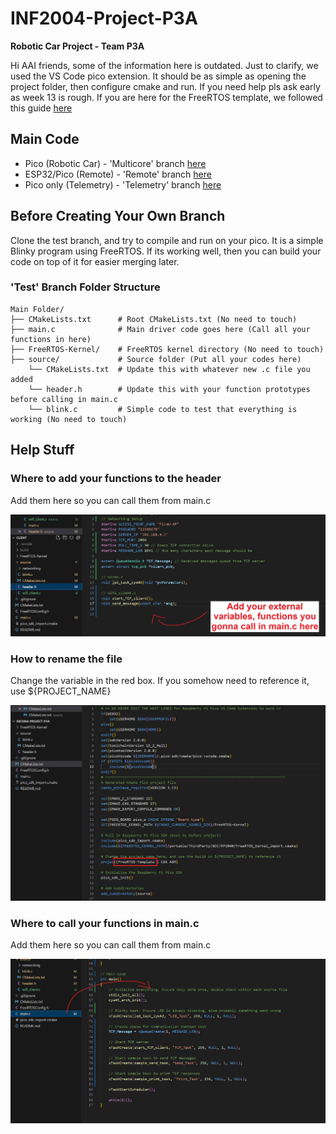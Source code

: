 # INF2004-Project-P3A
**Robotic Car Project - Team P3A**

Hi AAI friends, some of the information here is outdated. Just to clarify, we used the VS Code pico extension. It should be as simple as opening the project folder, then configure cmake and run. If you need help pls ask early as week 13 is rough. If you are here for the FreeRTOS template, we followed this guide [here](https://learnembeddedsystems.co.uk/freertos-on-rp2040-boards-pi-pico-etc-using-vscode)

## Main Code
- Pico (Robotic Car) - 'Multicore' branch [here](https://github.com/ExpiredTapWater/INF2004-Project-P3A/tree/Multicore)
- ESP32/Pico (Remote) - 'Remote' branch [here](https://github.com/ExpiredTapWater/INF2004-Project-P3A/tree/Remote)
- Pico only (Telemetry) - 'Telemetry' branch [here](https://github.com/ExpiredTapWater/INF2004-Project-P3A/tree/Telemetry)

## Before Creating Your Own Branch
Clone the test branch, and try to compile and run on your pico. It is a simple Blinky program using FreeRTOS. If its working well, then you can build your code on top of it for easier merging later.

### 'Test' Branch Folder Structure
    Main Folder/
    ├── CMakeLists.txt      # Root CMakeLists.txt (No need to touch)
    ├── main.c              # Main driver code goes here (Call all your functions in here)
    ├── FreeRTOS-Kernel/    # FreeRTOS kernel directory (No need to touch)
    ├── source/             # Source folder (Put all your codes here)
        └── CMakeLists.txt  # Update this with whatever new .c file you added
        └── header.h        # Update this with your function prototypes before calling in main.c
        └── blink.c         # Simple code to test that everything is working (No need to touch)

## Help Stuff

### Where to add your functions to the header
Add them here so you can call them from main.c

![Header](Images/header.jpg "header.h")


### How to rename the file
Change the variable in the red box. If you somehow need to reference it, use ${PROJECT_NAME}

![Rename](Images/rename.jpg "Rename")

### Where to call your functions in main.c
Add them here so you can call them from main.c

![Rename](Images/main.jpg "Main")
